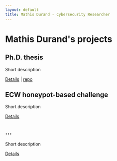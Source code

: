 ```yaml
---
layout: default
title: Mathis Durand - Cybersecurity Researcher
---
```


# Mathis Durand's projects

## Ph.D. thesis

Short description

[Details](/projects/phd-thesis/) | [repo](https://github.com/mathis-durand/phd-thesis)

## ECW honeypot-based challenge

Short description

[Details](/projects/honeypot-based-challenge/) <!-- | [repo](https://github.com/mathis-durand/honeypot-based-ctf) -->

## ...

Short description

[Details](/projects//) <!-- | [repo](https://github.com/mathis-durand/) -->

